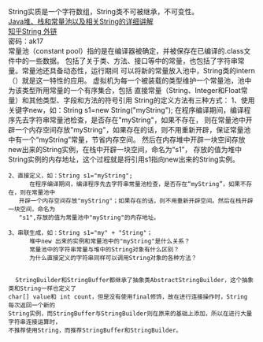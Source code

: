   String实质是一个字符数组，String类不可被继承，不可变性。<br/>
  [Java堆、栈和常量池以及相关String的详细讲解](http://www.cnblogs.com/xiohao/p/4296088.html)<br/>
  [知乎String 外链](http://fromwiz.com/share/s/2NznIz3wXkFc23YdT71GMR-R1AbjcT2VykIL2-8d1h1RMlsx)<br/>
   密码：ak17 <br/>
    常量池（constant pool）指的是在编译器被确定，并被保存在已编译的.class文件中的一些数据。
  包括了关于类、方法、接口等中的常量，也包括了字符串常量。常量池还具备动态性，运行期间
  可以将新的常量放入池中，String类的intern（）就是这一特性的应用。
  虚拟机为每一个被装载的类型维护一个常量池，池中为该类型所用常量的一个有序集合，包括
  直接常量（String、Integer和Float常量）和其他类型、字段和方法的符号引用
  String的定义方法有三种方式：
    1、使用关键字new，如：String s1=new String("myString");
          在程序编译期间，编译程序先去字符串常量池检查，是否存在"myString"，如果不存在，
       则在常量池中开辟一个内存空间存放"myString"，如果存在的话，则不用重新开辟，保证常量池中有一个“myString”常量，节省内存空间。
       然后在内存堆中开辟一块空间存放new出来的String实例，在栈中开辟一块空间，命名为“s1”，
       存放的值为堆中String实例的内存地址，这个过程就是将引用s1指向new出来的String实例。
        
    2、直接定义，如：String s1="myString";
          在程序编译期间，编译程序先去字符串常量池检查，是否存在“myString”，如果不存在，则在常量池中
       开辟一个内存空间存放"myString"；如果存在的话，则不用重新开辟空间。然后在栈开辟一块空间，命名为
       "s1",存放的值为常量池中"myString"的内存地址。
    
    3、串联生成，如：String s1="my" + "String"；
          堆中new 出来的实例和常量池中的"myString"是什么关系？
          常量池中的字符串常量与堆中的String对象有什么区别？
          为什么直接定义的字符串同样可以调用String对象的各种方法？
          
      
      StringBuilder和StringBuffer都继承了抽象类AbstractStringBuilder，这个抽象类和String一样也定义了
    char[] value和 int count，但是没有使用final修饰，故在进行连接操作时，String 每次返回一个新的
    String实例，而StringBuffer与StringBuilder则在原来的基础上添加，所以在进行大量字符串连接运算时，
    不推荐使用String，而推荐StringBuffer和StringBuilder。














